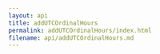 ```yaml
---
layout: api
title: addUTCOrdinalHours
permalink: addUTCOrdinalHours/index.html
filename: api/addUTCOrdinalHours.md
---
```

